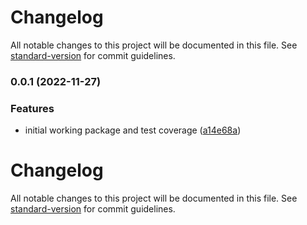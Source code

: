 # Changelog

All notable changes to this project will be documented in this file. See [standard-version](https://github.com/conventional-changelog/standard-version) for commit guidelines.

### 0.0.1 (2022-11-27)


### Features

* initial working package and test coverage ([a14e68a](https://github.com/tbusillo/teensy-uuid/commit/a14e68aa95b006b6e5e100798c971275c6eddf87))

# Changelog

All notable changes to this project will be documented in this file. See [standard-version](https://github.com/conventional-changelog/standard-version) for commit guidelines.
